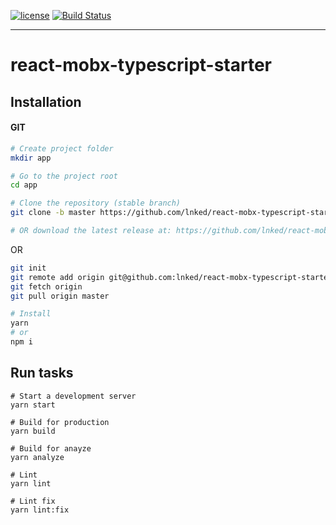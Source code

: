 [![license](https://img.shields.io/github/license/lnked/react-mobx-typescript-starter.svg)](https://github.com/lnked/react-mobx-typescript-starter/blob/master/LICENSE)
[![Build Status](https://travis-ci.org/lnked/react-mobx-typescript-starter.svg?branch=master)](https://travis-ci.org/lnked/react-mobx-typescript-starter)

---

# react-mobx-typescript-starter

## Installation

#### GIT

```bash
# Create project folder
mkdir app

# Go to the project root
cd app

# Clone the repository (stable branch)
git clone -b master https://github.com/lnked/react-mobx-typescript-starter.git .

# OR download the latest release at: https://github.com/lnked/react-mobx-typescript-starter/releases/latest
```

OR

```bash
git init
git remote add origin git@github.com:lnked/react-mobx-typescript-starter.git
git fetch origin
git pull origin master
```

```bash
# Install
yarn
# or
npm i
```

## Run tasks

```
# Start a development server
yarn start

# Build for production
yarn build

# Build for anayze
yarn analyze

# Lint
yarn lint

# Lint fix
yarn lint:fix
```

